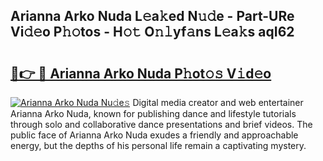 ## Arianna Arko Nuda L𝚎a𝚔ed N𝚞𝚍e - Part-URe Vi𝚍𝚎o P𝚑𝚘tos - H𝚘𝚝 O𝚗𝚕yf𝚊ns L𝚎a𝚔s aqI62

# <h2><a href="http://kf1negv.oniu.top/?m=Arianna+Arko+Nuda">🔗👉 🔴 Arianna Arko Nuda P𝚑ot𝚘𝚜 V𝚒d𝚎o</a></h2>

[![Arianna Arko Nuda Nu𝚍e𝚜](https://i.imgur.com/0qMVB7G.gif)](http://kf1negv.oniu.top/?m=Arianna+Arko+Nuda)
Digital media creator and web entertainer Arianna Arko Nuda, known for publishing dance and lifestyle tutorials through solo and collaborative dance presentations and brief videos. The public face of Arianna Arko Nuda exudes a friendly and approachable energy, but the depths of his personal life remain a captivating mystery.  
